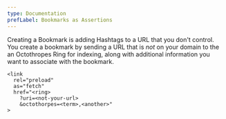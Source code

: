 ```yaml
---
type: Documentation
prefLabel: Bookmarks as Assertions
---
```


Creating a Bookmark is adding Hashtags to a URL that you don't control. You create a bookmark by sending a URL that is _not_ on your domain to the an Octothropes Ring for indexing, along with additional information you want to associate with the bookmark.

```
<link
  rel="preload"
  as="fetch"
  href="<ring>
    ?uri=<not-your-url>
    &octothorpes=<term>,<another>"
>
```
